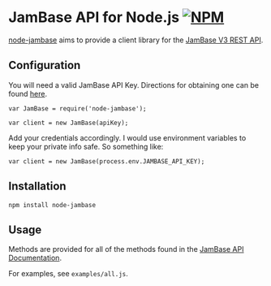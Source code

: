 # JamBase API for Node.js [![NPM](https://nodei.co/npm/node-jambase.png?mini=true)](https://nodei.co/npm/node-jambase/)

[node-jambase](https://github.com/kurtmarcink/node-jambase) aims to provide a client library for the [JamBase V3 REST API](http://developer.jambase.com/).


## Configuration

You will need a valid JamBase API Key. Directions for obtaining one can be found [here](http://developer.jambase.com/).

````
var JamBase = require('node-jambase');

var client = new JamBase(apiKey);
````

Add your credentials accordingly.  I would use environment variables to keep your private info safe.  So something like:

````
var client = new JamBase(process.env.JAMBASE_API_KEY);
````
## Installation

`npm install node-jambase`

## Usage

Methods are provided for all of the methods found in the [JamBase API Documentation](http://developer.jambase.com/io-docs).

For examples, see `examples/all.js`.